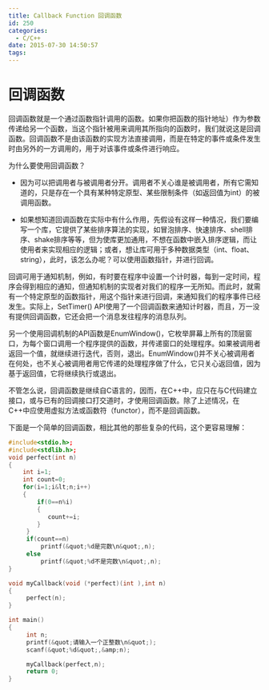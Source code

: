 ```yaml
---
title: Callback Function 回调函数
id: 250
categories:
  - C/C++
date: 2015-07-30 14:50:57
tags:
---
```


# 回调函数

回调函数就是一个通过函数指针调用的函数。如果你把函数的指针地址）作为参数传递给另一个函数，当这个指针被用来调用其所指向的函数时，我们就说这是回调函数。回调函数不是由该函数的实现方法直接调用，而是在特定的事件或条件发生时由另外的一方调用的，用于对该事件或条件进行响应。

为什么要使用回调函数？

* 因为可以把调用者与被调用者分开。调用者不关心谁是被调用者，所有它需知道的，只是存在一个具有某种特定原型、某些限制条件（如返回值为int）的被调用函数。

* 如果想知道回调函数在实际中有什么作用，先假设有这样一种情况，我们要编写一个库，它提供了某些排序算法的实现，如冒泡排序、快速排序、shell排序、shake排序等等，但为使库更加通用，不想在函数中嵌入排序逻辑，而让使用者来实现相应的逻辑；或者，想让库可用于多种数据类型（int、float、string），此时，该怎么办呢？可以使用函数指针，并进行回调。

回调可用于通知机制，例如，有时要在程序中设置一个计时器，每到一定时间，程序会得到相应的通知，但通知机制的实现者对我们的程序一无所知。而此时，就需有一个特定原型的函数指针，用这个指针来进行回调，来通知我们的程序事件已经发生。实际上，SetTimer() API使用了一个回调函数来通知计时器，而且，万一没有提供回调函数，它还会把一个消息发往程序的消息队列。

另一个使用回调机制的API函数是EnumWindow()，它枚举屏幕上所有的顶层窗口，为每个窗口调用一个程序提供的函数，并传递窗口的处理程序。如果被调用者返回一个值，就继续进行迭代，否则，退出。EnumWindow()并不关心被调用者在何处，也不关心被调用者用它传递的处理程序做了什么，它只关心返回值，因为基于返回值，它将继续执行或退出。

不管怎么说，回调函数是继续自C语言的，因而，在C++中，应只在与C代码建立接口，或与已有的回调接口打交道时，才使用回调函数。除了上述情况，在C++中应使用虚拟方法或函数符（functor），而不是回调函数。

下面是一个简单的回调函数，相比其他的那些复杂的代码，这个更容易理解：

```C++
#include<stdio.h>;
#include<stdlib.h>;
void perfect(int n)
{
    int i=1;
    int count=0;
    for(i=1;i&lt;n;i++)
    {
        if(0==n%i)
        {
           count+=i;
        }
     }
     if(count==n)
         printf(&quot;%d是完数\n&quot;,n);
     else 
         printf(&quot;%d不是完数\n&quot;,n);
}

void myCallback(void (*perfect)(int ),int n)
{
     perfect(n);
}

int main()
{
     int n;
     printf(&quot;请输入一个正整数\n&quot;);
     scanf(&quot;%d&quot;,&amp;n);

     myCallback(perfect,n);
     return 0;
}
```